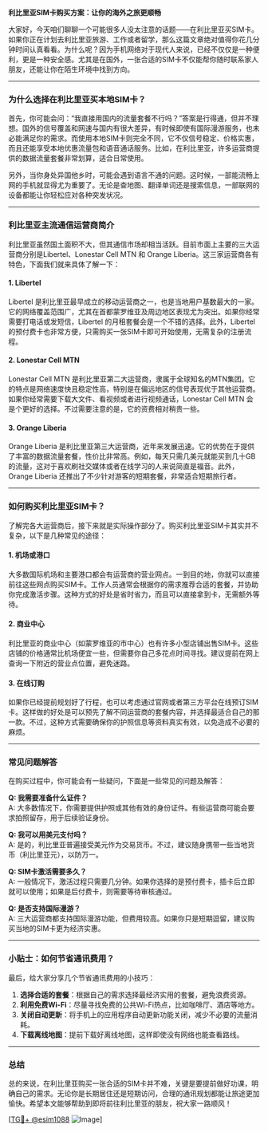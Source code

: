 **利比里亚SIM卡购买方案：让你的海外之旅更顺畅**

大家好，今天咱们聊聊一个可能很多人没太注意的话题——在利比里亚买SIM卡。如果你正在计划去利比里亚旅游、工作或者留学，那么这篇文章绝对值得你花几分钟时间认真看看。为什么呢？因为手机网络对于现代人来说，已经不仅仅是一种便利，更是一种安全感。尤其是在国外，一张合适的SIM卡不仅能帮你随时联系家人朋友，还能让你在陌生环境中找到方向。

---

### **为什么选择在利比里亚买本地SIM卡？**

首先，你可能会问：“我直接用国内的流量套餐不行吗？”答案是行得通，但并不理想。国外的信号覆盖和网速与国内有很大差异，有时候即使有国际漫游服务，也未必能满足你的需求。而使用本地SIM卡则完全不同，它不仅信号稳定、价格实惠，而且还能享受本地优惠流量包和语音通话服务。比如，在利比里亚，许多运营商提供的数据流量套餐非常划算，适合日常使用。

另外，当你身处异国他乡时，可能会遇到语言不通的问题。这时候，一部能流畅上网的手机就显得尤为重要了。无论是查地图、翻译单词还是搜索信息，一部联网的设备都能让你轻松应对各种突发状况。

---

### **利比里亚主流通信运营商简介**

利比里亚虽然国土面积不大，但其通信市场却相当活跃。目前市面上主要的三大运营商分别是Libertel、Lonestar Cell MTN 和 Orange Liberia。这三家运营商各有特色，下面我们就来具体了解一下：

#### **1. Libertel**
Libertel 是利比里亚最早成立的移动运营商之一，也是当地用户基数最大的一家。它的网络覆盖范围广，尤其在首都蒙罗维亚及周边地区表现尤为突出。如果你经常需要打电话或发短信，Libertel 的月租套餐会是一个不错的选择。此外，Libertel 的预付费卡也非常方便，只需购买一张SIM卡即可开始使用，无需复杂的注册流程。

#### **2. Lonestar Cell MTN**
Lonestar Cell MTN 是利比里亚第二大运营商，隶属于全球知名的MTN集团。它的特点是网络速度快且稳定性高，特别是在偏远地区的信号表现优于其他运营商。如果你经常需要下载大文件、看视频或者进行视频通话，Lonestar Cell MTN 会是个更好的选择。不过需要注意的是，它的资费相对稍贵一些。

#### **3. Orange Liberia**
Orange Liberia 是利比里亚第三大运营商，近年来发展迅速。它的优势在于提供了丰富的数据流量套餐，性价比非常高。例如，每天只需几美元就能买到几十GB的流量，这对于喜欢刷社交媒体或者在线学习的人来说简直是福音。此外，Orange Liberia 还推出了不少针对游客的短期套餐，非常适合短期旅行者。

---

### **如何购买利比里亚SIM卡？**

了解完各大运营商后，接下来就是实际操作部分了。购买利比里亚SIM卡其实并不复杂，以下是几种常见的途径：

#### **1. 机场或港口**
大多数国际机场和主要港口都会有运营商的营业网点。一到目的地，你就可以直接前往这些网点购买SIM卡。工作人员通常会根据你的需求推荐合适的套餐，并协助你完成激活步骤。这种方式的好处是省时省力，而且可以直接拿到卡，无需额外等待。

#### **2. 商业中心**
利比里亚的商业中心（如蒙罗维亚的市中心）也有许多小型店铺出售SIM卡。这些店铺的价格通常比机场便宜一些，但需要你自己多花点时间寻找。建议提前在网上查询一下附近的营业点位置，避免迷路。

#### **3. 在线订购**
如果你已经提前规划好了行程，也可以考虑通过官网或者第三方平台在线预订SIM卡。这样做的好处是可以预先了解不同运营商的套餐内容，并选择最适合自己的那一款。不过，这种方式需要确保你的护照信息等资料真实有效，以免造成不必要的麻烦。

---

### **常见问题解答**

在购买过程中，你可能会有一些疑问，下面是一些常见的问题及解答：

**Q: 我需要准备什么证件？**  
A: 大多数情况下，你需要提供护照或其他有效的身份证件。有些运营商可能会要求拍照留存，用于后续验证身份。

**Q: 我可以用美元支付吗？**  
A: 是的，利比里亚普遍接受美元作为交易货币。不过，建议随身携带一些当地货币（利比里亚元），以防万一。

**Q: SIM卡激活需要多久？**  
A: 一般情况下，激活过程只需要几分钟。如果你选择的是预付费卡，插卡后立即就可以使用；如果是后付费卡，则需要等待审核通过。

**Q: 是否支持国际漫游？**  
A: 三大运营商都支持国际漫游功能，但费用较高。如果你只是短期逗留，建议购买当地的SIM卡更为经济实惠。

---

### **小贴士：如何节省通讯费用？**

最后，给大家分享几个节省通讯费用的小技巧：

1. **选择合适的套餐**：根据自己的需求选择最经济实用的套餐，避免浪费资源。
2. **利用免费Wi-Fi**：尽量寻找免费的公共Wi-Fi热点，比如咖啡厅、酒店等地方。
3. **关闭自动更新**：将手机上的应用程序自动更新功能关闭，减少不必要的流量消耗。
4. **下载离线地图**：提前下载好离线地图，这样即使没有网络也能查看路线。

---

### **总结**

总的来说，在利比里亚购买一张合适的SIM卡并不难，关键是要提前做好功课，明确自己的需求。无论你是长期居住还是短期访问，合理的通讯规划都能让旅途更加愉快。希望本文能够帮助到即将前往利比里亚的朋友，祝大家一路顺风！

[[TG💪+ @esim1088](https://t.me/s/esim1088) ![Image](https://i.postimg.cc/4NQfJmqS/Snipaste-2025-05-13-00-14-12.png)]